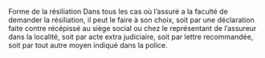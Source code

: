 Forme de la résiliation
Dans tous les cas où l’assuré a la faculté de demander la résiliation, il peut le faire à son choix, soit par une déclaration faite contre récépissé au siège social ou chez le représentant de l’assureur dans la localité, soit par acte extra judiciaire, soit par lettre recommandée, soit par tout autre moyen indiqué dans la police.